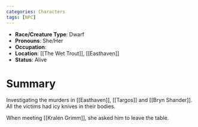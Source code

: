 ```yaml
---
categories: Characters
tags: [NPC]
---
```


- **Race/Creature Type**: Dwarf
- **Pronouns**:  She/Her
- **Occupation**: 
- **Location**: [[The Wet Trout]], [[Easthaven]]
- **Status**: Alive

# Summary
Investigating the murders in [[Easthaven]], [[Targos]] and [[Bryn Shander]]. All the victims had icy knives in their bodies.

When meeting [[Kralen Grimm]], she asked him to leave the table.